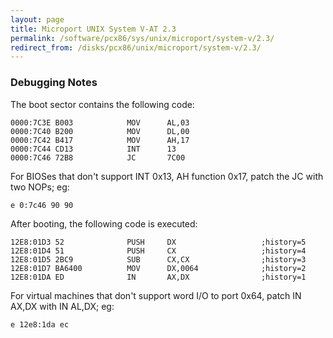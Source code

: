 ```yaml
---
layout: page
title: Microport UNIX System V-AT 2.3
permalink: /software/pcx86/sys/unix/microport/system-v/2.3/
redirect_from: /disks/pcx86/unix/microport/system-v/2.3/
---
```


### Debugging Notes

The boot sector contains the following code:

	0000:7C3E B003            MOV      AL,03
	0000:7C40 B200            MOV      DL,00
	0000:7C42 B417            MOV      AH,17
	0000:7C44 CD13            INT      13
	0000:7C46 72B8            JC       7C00

For BIOSes that don't support INT 0x13, AH function 0x17, patch the JC with two NOPs; eg:

	e 0:7c46 90 90

After booting, the following code is executed:

	12E8:01D3 52              PUSH     DX                   ;history=5
	12E8:01D4 51              PUSH     CX                   ;history=4
	12E8:01D5 2BC9            SUB      CX,CX                ;history=3
	12E8:01D7 BA6400          MOV      DX,0064              ;history=2
	12E8:01DA ED              IN       AX,DX                ;history=1

For virtual machines that don't support word I/O to port 0x64, patch IN AX,DX with IN AL,DX; eg:

	e 12e8:1da ec
